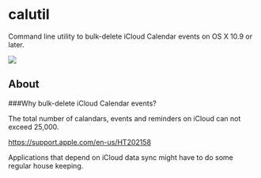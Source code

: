 # calutil
Command line utility to bulk-delete iCloud Calendar events on OS X 10.9 or later.

![](https://github.com/miyako/calutil/blob/master/images/screenshot.png)

About
---

###Why bulk-delete iCloud Calendar events?

The total number of calandars, events and reminders on iCloud can not exceed 25,000. 

https://support.apple.com/en-us/HT202158

Applications that depend on iCloud data sync might have to do some regular house keeping. 
